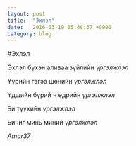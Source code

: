 ```yaml
---
layout: post
title:  "Эхлэл"
date:   2016-03-19 05:48:37 +0900
category: blog
---
```

#Эхлэл

Эхлэл бүхэн аливаа зүйлийн *үргэлжлэл* 

Үүрийн гэгээ шөнийн *үргэлжлэл*

Үдшийн бүрий ч өдрийн *үргэлжлэл*

Би түүхийн *үргэлжлэл*

Бичиг минь миний *үргэлжлэл*
			
 *Amar37*


